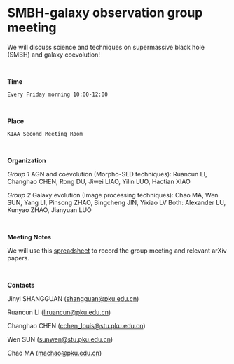 # SMBH-galaxy observation group meeting

  We will discuss science and techniques on supermassive black hole (SMBH) and galaxy coevolution!

<br/>

**Time**

    Every Friday morning 10:00-12:00

<br/>

**Place**

    KIAA Second Meeting Room

<br/>

**Organization**

*Group 1* AGN and coevolution (Morpho-SED techniques): Ruancun LI, Changhao CHEN, Rong DU, Jiwei LIAO, Yilin LUO, Haotian XIAO

*Group 2* Galaxy evolution (Image processing techniques): Chao MA, Wen SUN, Yang LI, Pinsong ZHAO, Bingcheng JIN, Yixiao LV
Both: Alexander LU, Kunyao ZHAO, Jianyuan LUO

<br/>

**Meeting Notes**

We will use this [spreadsheet](https://docs.google.com/spreadsheets/d/1fz-W2Ac-BEfjz54FO0OJxZ6Q9x-fVJni0cS5_LmZP-s/edit?usp=sharing) to record the group meeting and relevant arXiv papers.

<br/>

**Contacts**

Jinyi SHANGGUAN (shangguan@pku.edu.cn)

Ruancun LI (liruancun@pku.edu.cn)

Changhao CHEN (cchen_louis@stu.pku.edu.cn)

Wen SUN (sunwen@stu.pku.edu.cn)

Chao MA (machao@pku.edu.cn)
